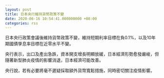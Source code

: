 ```yaml
---
layout: post
title: 日本央行維持貨幣政策不變
date: 2020-06-16 10:54:41.000000000 +08:00
categories: rss
---
```


日本央行政策會議後維持貨幣政策不變，維持短期利率目標在負0.1%，以及10年期國債孳息率目標在近零水平不變。

央行表示，出口及產出急跌，資本開支增長明顯放緩，日本經濟形勢愈發嚴峻，但隨著新型肺炎疫情的影響消退，日本經濟可能改善。

央行說，若有必要將毫不遲疑採取額外貨幣寬鬆措施，同時密切關注疫情影響。
